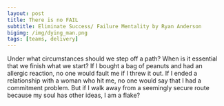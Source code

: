 ```yaml
---
layout: post
title: There is no FAIL
subtitle: Eliminate Success/ Failure Mentality by Ryan Anderson
bigimg: /img/dying_man.png
tags: [teams, delivery]
---
```


Under what circumstances should we step off a path? When is it essential that we finish what we start? If I bought a bag of peanuts and had an allergic reaction, no one would fault me if I threw it out. If I ended a relationship with a woman who hit me, no one would say that I had a commitment problem. But if I walk away from a seemingly secure route because my soul has other ideas, I am a flake?